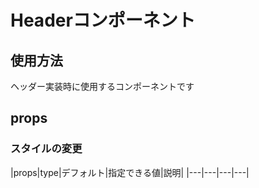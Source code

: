 # Headerコンポーネント

## 使用方法

ヘッダー実装時に使用するコンポーネントです

## props

### スタイルの変更

|props|type|デフォルト|指定できる値|説明|
|---|---|---|---|